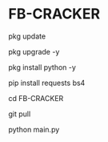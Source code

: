 # FB-CRACKER

pkg update

pkg upgrade -y

pkg install python -y

pip install requests bs4

cd FB-CRACKER

git pull

python main.py
